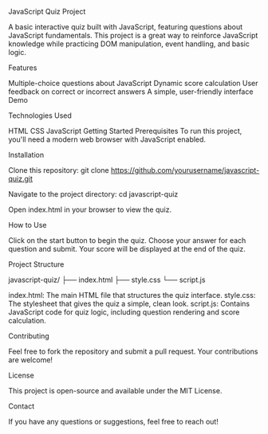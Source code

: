 JavaScript Quiz Project

A basic interactive quiz built with JavaScript, featuring questions about JavaScript fundamentals. This project is a great way to reinforce JavaScript knowledge while practicing DOM manipulation, event handling, and basic logic.

Features

Multiple-choice questions about JavaScript
Dynamic score calculation
User feedback on correct or incorrect answers
A simple, user-friendly interface
Demo

Technologies Used

HTML
CSS
JavaScript
Getting Started
Prerequisites
To run this project, you'll need a modern web browser with JavaScript enabled.

Installation

Clone this repository:
git clone https://github.com/yourusername/javascript-quiz.git


Navigate to the project directory:
cd javascript-quiz

Open index.html in your browser to view the quiz.


How to Use

Click on the start button to begin the quiz.
Choose your answer for each question and submit.
Your score will be displayed at the end of the quiz.


Project Structure

javascript-quiz/
├── index.html
├── style.css
└── script.js

index.html: The main HTML file that structures the quiz interface.
style.css: The stylesheet that gives the quiz a simple, clean look.
script.js: Contains JavaScript code for quiz logic, including question rendering and score calculation.


Contributing

Feel free to fork the repository and submit a pull request. Your contributions are welcome!

License

This project is open-source and available under the MIT License.

Contact

If you have any questions or suggestions, feel free to reach out!

